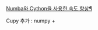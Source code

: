 [Numba와 Cython을 사용한 속도 향상¶](https://datascienceschool.net/view-notebook/fcafda696b62498e9e882d8861050615/)

Cupy 추가 : numpy + 